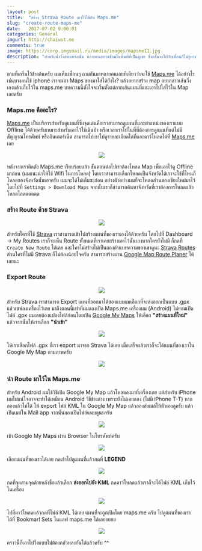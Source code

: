 ```yaml
---
layout: post
title:  "สร้าง Strava Route เอาไว้ใช้กับ Maps.me"
slug: "create-route-maps-me"
date:   2017-07-02 0:00:01
categories: General
imgurl: http://chaiwut.me
comments: true
image: https://corp.imgsmail.ru/media/images/mapsme11.jpg
description: "สำหรับนั่งวิ่งสายเทรลนั้น หลายคนอยากซ้อมในพื้นที่ที่เป็นภูเขา ซึ่งครั้นจะไปกับเพื่อนก็ไม่รู้ทาง จะตาม Maps ทั้งหลายก็ไม่รู้ว่าจะไปตามเส้นทางได้ถูกหรือเปล่า โหลดแอพ Maps.me มาเพื่อใช้ตอนไม่มีเน็ตก็ไม่รู้ว่าจะ Import Map เข้ามาได้อย่างไร วันนี้เราจะมาคุยเรื่องนี้กันครับ"
---
```

ตามที่เกริ่นไว้ข้างต้นครับ ผมเห็นเพื่อนๆ ถามกันมาหลายคนเลยทีเดียวว่าจะใช้ [Maps.me](http://maps.me/en/home) ได้อย่างไร เช่นบางคนใช้ iphone เราจะเอา Maps ของมาใส่ได้ยังไง? แล้วอยากสร้าง map อยากลากเส้นวิ่งเองแล้วเก็บไว้ใน maps.me บทความนี้ตั้งใจจะเริ่มตั้งแต่ลากเส้นแผนที่และเอาไปใส่ไว้ใน Map เลยครับ

### Maps.me คืออะไร?
[Maps.me](http://maps.me/en/home) เป็นบริการสำหรับดูแผนที่ซึ่งจุดเด่นคือเราสามารถดูแผนที่และตำแหน่งของเราแบบ Offline ได้ด้วยครับเหมาะสำหรับเอาไว้ใช้เดินป่า หรือเวลาเราไปในที่ที่ต้องการดูแผนที่แต่ไม่มีสัญญาณโทรศัพท์ หรืออินเตอร์เน็ต สามารถไปเขาไปดูรายละเอียดได้ที่และดาว์โหลดได้ที่ [Maps.me](http://maps.me/en/home) เลย

<center><img src="https://7wuknw.dm2301.livefilestore.com/y4psWjKydnqkvcvlRGM2f9b4DGGuAZ3WtYTFHYVxKhm-F7ymOUvwlogHexRoU5vDRS5zANRZnCj0dX8I7_klyukRVYdew4QuwfzGEEXKzW_vMK1WBkPXcAtjxob1Pk9iUjZt74nU11FRsdVnrToHT3Gu7rzC-hnqjZmSZJG5pxyaP638T7apS8qsiXZqAaQ7BSGUpMBf1nug0CtNePOHX1yIw/Screenshot_20170702-220228.jpg?psid=1"></center>

หลังจากเราติดตัง Maps.me เรียบร้อยแล้ว ขั้นตอนต่อไปเราต้องโหลด Map เพื่อเอาไว้ดู Offline มาก่อน (ผมแนะนำให้ใช้ Wifi ในการโหลด) โดยเราสามารถเลือกโหลดเป็นจังหวัดได้เราจะใช้ที่ไหนก็โหลดของจังหวัดนั้นเอาครับ เมมจะได้ไม่เต็มซะก่อน อย่างตัวอย่างผมก็จะโหลดส่วนของเชียงใหม่มาไว้ โดยไปที่ `Settings > Download Maps` จากนั้นเราก็สามารถค้นหาจังหวัดที่เราต้องการโหลดแล้วโหลดโลดดดดดด

### สร้าง Route ด้วย Strava

<center><img src="https://uryfca.dm2301.livefilestore.com/y4p_fCWsSztyfoc-Vl21vdZG-VL2oWA8wZdNhjnzYAqNXQqURRaEAx-AZ4Jn3rzAnC4BDjpESnKrtZHlh-jRU3PSEjgGr8-ZeV6n6CdhQA_MgUOR8EH3N7jLxchG7P6nmVuXZF0qezvltwqc4eMK8FA4FapCvDcG57IoDOMSEkzm9enFmlJodgLW31_njFMn8Tm6jlIoN_U_kI0YDkwewTFWw/Screen%20Shot%202560-07-02%20at%2010.15.21%20PM.png?psid=1"></center>

สำหรับใครที่ใช้ [Strava](http://www.strava.com) เราสามารถเข้าไปสร้างแผนที่ของเราเองได้ด้วยครับ โดยไปที่ Dashboard -> My Routes เราก็จะเห็น Route ทั้งหมดที่เราเคยสร้างเอาไว้นั่นเองหากใครยังไม่มี ก็กดที่ `Create New Route` ได้เลย และใครไม่สร้างไม่เป็นลองอ่านบทความของเขาดูนะ [Strava Routes](https://support.strava.com/hc/en-us/articles/216918387-Strava-Routes) ส่วนใครที่ไม่มี Strava ก็ไม่ต้องน้อยใจครับ สามารถสร้างผ่าน [Google Map Route Planer](https://www.google.com/maps/d/u/0/edit?mid=1DjR5JjL9zJ0HZ4dfXA6exJU7E3k&ll=18.4558348498376%2C98.96548853125&z=7) ได้เลยนะ

### Export Route
<center><img src="https://uryfca.dm2301.livefilestore.com/y4pPtrJKIjNekl2VqjEBK4kf2tKsLjqbs67Orlm35vy22mimTa64wtEr8ijX0OBusjtHg6mgY3i8gC1fmbLf_J5iMxmRdyLPKAwLS3WCJy6ahNWfu-rM_MkkdQKk4TxHenJ3mkjnpbWxk4UeY0tgqoT4u4qdEaJIxdmZwib9jFWwa2_ZuEAsROI6Y0pe3Dk4zX7IB5B9hpWW5gdjLMBU9WBPA/Screen%20Shot%202560-07-02%20at%2010.24.23%20PM.png?psid=1"></center>

สำหรับ Strava เราสามารถ Export แผนที่ออกมาได้สองแบบผมเลือกที่จะส่งออกเป็นแบบ .gpx แล้วเซฟลงเครื่องไว้เลย มาถึงตอนนี้เท่าที่ผมลองเปิด Maps.me เครื่องผม (Android) ไม่ยอมเปิดไฟล์ .gpx ผมเลยต้องแปลงไฟล์ก่อนโดยเปิด [Google My Maps](https://www.google.com/maps/about/mymaps/) ให้เลือก **"สร้างแผนที่ใหม่"** แล้วจากนั้นให้เราเลือก **"นำเข้า"**

<center><img src="https://uryfca.dm2301.livefilestore.com/y4phR6u7hGBNaRn1jsxgEnyFfBvGFlPqDmRZnqPYh3VrZfxb9MUn46JtIbi1roFBO47TahX-HPNZjWT69CIVR-fhYT19faPFMj_ZeY5zLIGtk8Nz7-qXaDKLhWwQET_YKXFP2M4EMSfMVbT613KT4_XUzGdARinaVjAGeU1z_GeGK396iYG463IfwNvXx0M3GtL1fMdQ0YEoPNudyp_fQrndg/Screen%20Shot%202560-07-02%20at%2010.30.45%20PM.png?psid=1"></center>

ให้เราเลือกไฟล์ .gpx ที่เรา export มาจาก Strava ได้เลย เมื่อเสร็จแล้วเราก็จะได้แผนที่ของเราใน Google My Map ตามภาพครับ

<center><img src="https://uryfca.dm2301.livefilestore.com/y4p2kPYNC5-qUsyViIlRaLsTm3MfJt2Zps1kQdNjJgYx0vBtY6dPCQGj0_LsObnUUlhQtLQsUi8V7Qx74wwZ9abKwFA4TI7DfvRZlbZX9J6KO7zEUHt2BmoUUGjfoBeqf_6vOt23SaBbqfNrJ0M9QMdjPoNy00yh6toDAEbR1yJKLSSl3-SzbnChzsaPMIiblzbscHjr1Xpu3h6RPnb1laF1w/Screen%20Shot%202560-07-02%20at%2010.33.02%20PM.png?psid=1"></center>

### นำ Route มาไว้ใน Maps.me

สำหรับ Android ผมใช้วิธีเปิด Google My Map แล้วโหลดลงมาที่เครื่องเลย แต่สำหรับ iPhone ผมไม่แน่ใจอาจจะทำได้เหมือน Android วิธีข้างล่าง เพราะยังไม่เคยลอง (ไม่มี iPhone T-T) หากลองแล้วไม่ได้ ให้ export ไฟล์ KML ใน Google My Map แล้วลองส่งเมล์ให้ตัวเองดูครับ แล้วเปิดเมล์ใน Mail app จากนั้นลองเปิดไฟล์แนบดูนะครับ

<center><img src="https://uryfca.dm2301.livefilestore.com/y4p5iKqxP8ffXbSC2FClbt5BYI81w0A9BcEF9m0PwnliTbEWHD78Mqb8mrysPTxvkm1mmQuRi7jvuSVO7Y3kpI9dUI7oz46gDApTipm97rs3OL6TzzRq2W_5BQEPEVjomlhVDrrAb4pe3WSOeBFS78Ey_0Sz1gjwS3gP0XxYgDPD7DMl5-yV-S3cN2wwL8zw0BaRZuYS2HBECEQ0POK2YRjeA/Screenshot_20170702-224604.jpg?psid=1"></center>

เข้า Google My Maps ผ่าน Browser ในโทรศัพท์ครับ

<center><img src="https://uryfca.dm2301.livefilestore.com/y4ptG0WH9m_dfXafkQbxQBesleYdJwY8fEcwoF_pLSA3OA8ICGGEl0k5Lrk26nNjQTEb3SIn6KJ7lx7xvPVhHD5EIZ1fXwmbrT1KaufPHOTjFFzGW7jP5Y6VdAiw90RdUKijDaI0nQJMslOl1Mpw2ydtnXHtu8flbzFsdTtQKZ5EnrRXZJj_PakteHSs_6Mjmtd-4oFxhBXYLZi45EDcOB7GA/Screenshot_20170702-224705.jpg?psid=1"></center>

เลือกแผนที่ของเราได้เลย กดเข้าไปดูแผนที่แล้วกดที่ **LEGEND**

<center><img src="https://uryfca.dm2301.livefilestore.com/y4pLfT-QUz0AcOhE6b12o-V55uDpQcpemMBTUT3RvQ39EdB7k3Jw1qQ8EEhRmaT-7X5RewCybIw2MDxDLyynzOngllLexm2y143GXTQWFKOGh69LCmZGdjm4L1Al-U3BlMI6vGnMxoHXRcJuwNUsmGP4V_llGufG4X8kJYlawmS6EI0jbLjsjLU2ZlCh2RmJ4DbQ-a_4OwLH2zj0o40oOoGSg/Screenshot_20170702-224712.jpg?psid=1"></center>

กดที่จุดสามจุดด้ายหลังชื่อแล้วเลือก **ส่งออกไปยัง KML** กดดาว์โหลดแล้วเราก็จะได้ไฟล์ KML เก็บไว้ในเครื่อง

<center><img src="https://uryfca.dm2301.livefilestore.com/y4pgKP-OTlYN5HAwWYdTbL1Y-5nPuQMy6ly6_3cc6iLvL8Se-5pfZWQotJK5m7TScbLE9S4QiYkyw2oLkhio_r98tLk49gg174bsRiJQlCHuWSKlkQQpN9jp_uiiswuvP3QOXJE0oRMhd3Ff2A_Hzvrlo-pJmcWGpRljJJrvNEnYyvx9bMDY-DudAU0Im4oOQNdIgm2DPlHnyt9-rXjaWGVFw/Screenshot_20170702-224803.jpg?psid=1"></center>

ไปที่ดาว์โหลดแล้วกดที่ไฟล์ KML ได้เลย แผนที่จะถูกเปิดโดย maps.me ครับ ไปดูแผนที่ของเราได้ที่ Bookmarl Sets ในแอฟ maps.me ได้เลยยยยย

<center><img src="https://uryfca.dm2301.livefilestore.com/y4pI0bhuUy8s7LR_or408DbaFwuPXQ56amI69PaZ2IgdjDan1CnxQqFsxHWwuYMVFI_IVXM5Z8dyi36av87rqdCIB7WHm9cs8xLlNObqWVwFbUMHw19Dm5j9KJiXBo2A7jMW5qSm46iJ9VjbOf8_EeaqcRRxWT8wveDCbwgdvMoucyJyPsEEl2DKlivi4ax8xaRjlJHWykh3wOSWE_UDEgVpw/Screenshot_20170702-224818.jpg?psid=1"></center>

คราวนี้ก็เอาไปวิ่งแบบไม่ต้องกลัวหลงกันได้แล้วครับ ^^

